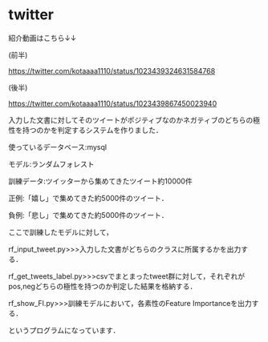 # twitter

紹介動画はこちら↓↓

(前半)

https://twitter.com/kotaaaa1110/status/1023439324631584768

(後半)

https://twitter.com/kotaaaa1110/status/1023439867450023940

入力した文書に対してそのツイートがポジティブなのかネガティブのどちらの極性を持つのかを判定するシステムを作りました．

使っているデータベース:mysql

モデル:ランダムフォレスト

訓練データ:ツイッターから集めてきたツイート約10000件

正例:「嬉し」で集めてきた約5000件のツイート．

負例:「悲し」で集めてきた約5000件のツイート．

ここで訓練したモデルに対して，

rf_input_tweet.py>>>入力した文書がどちらのクラスに所属するかを出力する．

rf_get_tweets_label.py>>>csvでまとまったtweet群に対して，それぞれがpos,negどちらの極性を持つのか判定した結果を格納する．

rf_show_FI.py>>>訓練モデルにおいて，各素性のFeature Importanceを出力する．

というプログラムになっています．
